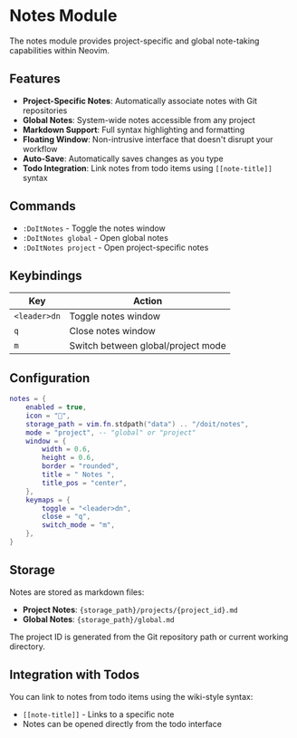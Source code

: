 # Notes Module

The notes module provides project-specific and global note-taking capabilities within Neovim.

## Features

- **Project-Specific Notes**: Automatically associate notes with Git repositories
- **Global Notes**: System-wide notes accessible from any project
- **Markdown Support**: Full syntax highlighting and formatting
- **Floating Window**: Non-intrusive interface that doesn't disrupt your workflow
- **Auto-Save**: Automatically saves changes as you type
- **Todo Integration**: Link notes from todo items using `[[note-title]]` syntax

## Commands

- `:DoItNotes` - Toggle the notes window
- `:DoItNotes global` - Open global notes
- `:DoItNotes project` - Open project-specific notes

## Keybindings

| Key | Action |
|-----|--------|
| `<leader>dn` | Toggle notes window |
| `q` | Close notes window |
| `m` | Switch between global/project mode |

## Configuration

```lua
notes = {
    enabled = true,
    icon = "📓",
    storage_path = vim.fn.stdpath("data") .. "/doit/notes",
    mode = "project", -- "global" or "project"
    window = {
        width = 0.6,
        height = 0.6,
        border = "rounded",
        title = " Notes ",
        title_pos = "center",
    },
    keymaps = {
        toggle = "<leader>dn",
        close = "q",
        switch_mode = "m",
    },
}
```

## Storage

Notes are stored as markdown files:
- **Project Notes**: `{storage_path}/projects/{project_id}.md`
- **Global Notes**: `{storage_path}/global.md`

The project ID is generated from the Git repository path or current working directory.

## Integration with Todos

You can link to notes from todo items using the wiki-style syntax:
- `[[note-title]]` - Links to a specific note
- Notes can be opened directly from the todo interface